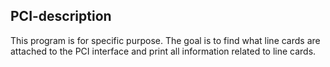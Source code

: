 PCI-description
------------------------------------------------
This program is for specific purpose. The goal is to find what line cards are attached to the PCI interface and print all information related to line cards.
